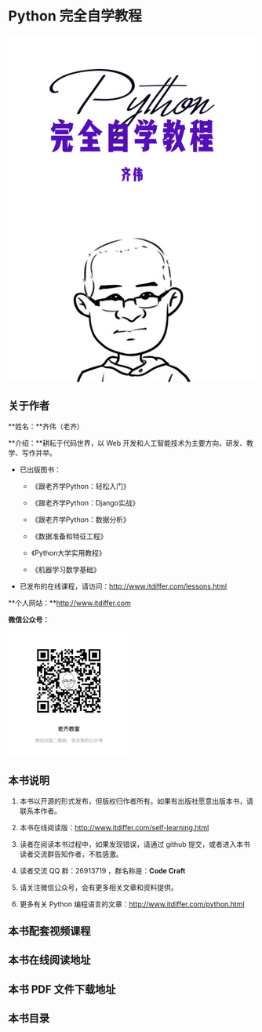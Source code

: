 # Python 完全自学教程

![](./images/selflearning.jpg)

<div style="page-break-after:always"></div>

## 关于作者

**姓名：**齐伟（老齐）

**介绍：**耕耘于代码世界，以 Web 开发和人工智能技术为主要方向，研发、教学、写作并举。

- 已出版图书：

  - 《跟老齐学Python：轻松入门》

  - 《跟老齐学Python：Django实战》

  - 《跟老齐学Python：数据分析》

  - 《数据准备和特征工程》

  - 《Python大学实用教程》

  - 《机器学习数学基础》

- 已发布的在线课程，请访问：http://www.itdiffer.com/lessons.html

**个人网站：**http://www.itdiffer.com

**微信公众号：**

<img src="./images/0.jpg" style="zoom:33%;" />

## 本书说明

1. 本书以开源的形式发布，但版权归作者所有。如果有出版社愿意出版本书，请联系本作者。

2. 本书在线阅读版：http://www.itdiffer.com/self-learning.html

3. 读者在阅读本书过程中，如果发现错误，请通过 github 提交，或者进入本书读者交流群告知作者，不胜感激。

4. 读者交流 QQ 群：26913719 ，群名称是：**Code Craft**

5. 请关注微信公众号，会有更多相关文章和资料提供。

6. 更多有关 Python 编程语言的文章：http://www.itdiffer.com/python.html

## 本书配套视频课程



## 本书在线阅读地址



## 本书 PDF 文件下载地址



## 本书目录

